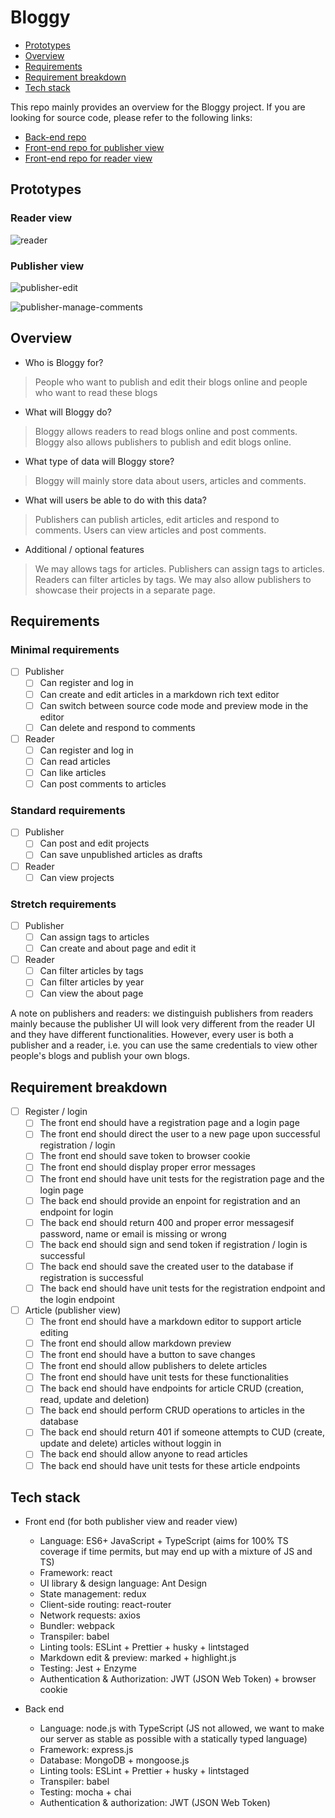 # Bloggy

- [Prototypes](https://github.com/chuntonggao/bloggy#prototypes)
- [Overview](https://github.com/chuntonggao/bloggy#overview)
- [Requirements](https://github.com/chuntonggao/bloggy#requirements)
- [Requirement breakdown](https://github.com/chuntonggao/bloggy#requirement-breakdown)
- [Tech stack](https://github.com/chuntonggao/bloggy#tech-stack)

This repo mainly provides an overview for the Bloggy project. If you are looking for source code, please refer to the following links:

- [Back-end repo](https://github.com/chuntonggao/bloggy-server.git) 
- [Front-end repo for publisher view](https://github.com/chuntonggao/bloggy-publisher.git)
- [Front-end repo for reader view](https://github.com/chuntonggao/bloggy-reader.git)

## Prototypes

### Reader view

![reader](./prototypes/reader.jpg)

### Publisher view

![publisher-edit](./prototypes/publisher-edit.jpg)

![publisher-manage-comments](./prototypes/publisher-manage-comments.jpg)

## Overview

- Who is Bloggy for?

> People who want to publish and edit their blogs online and people who want to read these blogs

- What will Bloggy do?

> Bloggy allows readers to read blogs online and post comments. Bloggy also allows publishers to publish and edit blogs online.

- What type of data will Bloggy store?

> Bloggy will mainly store data about users, articles and comments.

- What will users be able to do with this data?

> Publishers can publish articles, edit articles and respond to comments. Users can view articles and post comments.

- Additional / optional features

> We may allows tags for articles. Publishers can assign tags to articles. Readers can filter articles by tags. We may also allow publishers to showcase their projects in a separate page.

## Requirements

### Minimal requirements

- [ ] Publisher
	- [ ] Can register and log in 	
	- [ ] Can create and edit articles in a markdown rich text editor
	- [ ] Can switch between source code mode and preview mode in the editor
	- [ ] Can delete and respond to comments 

- [ ] Reader
	- [ ] Can register and log in
	- [ ] Can read articles
	- [ ] Can like articles
	- [ ] Can post comments to articles

### Standard requirements

- [ ] Publisher
	- [ ] Can post and edit projects
	- [ ] Can save unpublished articles as drafts

- [ ] Reader
	- [ ] Can view projects

###  Stretch requirements

- [ ] Publisher
	- [ ] Can assign tags to articles
	- [ ] Can create and about page and edit it

- [ ]  Reader
	- [ ] Can filter articles by tags
	- [ ] Can filter articles by year  
	- [ ] Can view the about page

A note on publishers and readers: we distinguish publishers from readers mainly because the publisher UI will look very different from the reader UI and they have different functionalities. However, every user is both a publisher and a reader, i.e. you can use the same credentials to view other people's blogs and publish your own blogs.

## Requirement breakdown

- [ ] Register / login
	- [ ] The front end should have a registration page and a login page
	- [ ] The front end should direct the user to a new page upon successful registration / login
	- [ ] The front end should save token to browser cookie
	- [ ] The front end should display proper error messages
	- [ ] The front end should have unit tests for the registration page and the login page
	- [ ] The back end should provide an enpoint for registration and an endpoint for login
	- [ ] The back end should return 400 and proper error messagesif password, name or email is missing or wrong
	- [ ] The back end should sign and send token if registration / login is successful
	- [ ] The back end should save the created user to the database if registration is successful
	- [ ] The back end should have unit tests for the registration endpoint and the login endpoint

- [ ] Article (publisher view)
	- [ ] The front end should have a markdown editor to support article editing
	- [ ] The front end should allow markdown preview
	- [ ] The front end should have a button to save changes
	- [ ] The front end should allow publishers to delete articles
	- [ ] The front end should have unit tests for these functionalities
	- [ ] The back end should have endpoints for article CRUD (creation, read, update and deletion)
	- [ ]  The back end should perform CRUD operations to articles in the database
	- [ ]  The back end should return 401 if someone attempts to CUD (create, update and delete) articles without loggin in
	- [ ]  The back end should allow anyone to read articles
	- [ ]  The back end should have unit tests for these article endpoints 

## Tech stack

- Front end (for both publisher view and reader view)
	- Language: ES6+ JavaScript + TypeScript (aims for 100% TS coverage if time permits, but may end up with a mixture of JS and TS)
	- Framework: react
	- UI library & design language: Ant Design
	- State management: redux
  - Client-side routing: react-router
  - Network requests: axios
  - Bundler: webpack
  - Transpiler: babel
  - Linting tools: ESLint + Prettier + husky + lintstaged
  - Markdown edit & preview: marked + highlight.js
  - Testing: Jest + Enzyme
  - Authentication & Authorization:  JWT (JSON Web Token) + browser cookie

- Back end
	- Language: node.js with TypeScript (JS not allowed, we want to make our server as stable as possible with a statically typed language)
	- Framework: express.js
	- Database: MongoDB + mongoose.js
	- Linting tools: ESLint + Prettier + husky + lintstaged
	- Transpiler: babel
	- Testing: mocha + chai
	- Authentication & authorization: JWT (JSON Web Token)
